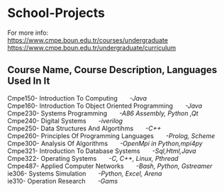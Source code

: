 # School-Projects

For more info:  
https://www.cmpe.boun.edu.tr/courses/undergraduate  
https://www.cmpe.boun.edu.tr/undergraduate/curriculum  


Course Name, Course Description, Languages Used In It  
-----------------------------------------------------  
Cmpe150- Introduction To Computing                                &nbsp;&nbsp;&nbsp;&nbsp;&nbsp;&nbsp;_-Java_   
Cmpe160- Introduction To Object Oriented Programming              &nbsp;&nbsp;&nbsp;&nbsp;&nbsp;&nbsp;_-Java_    
Cmpe230- Systems Programming                                      &nbsp;&nbsp;&nbsp;&nbsp;&nbsp;&nbsp;_-A86 Assembly, Python ,Qt_  
Cmpe240- Digital Systems                                          &nbsp;&nbsp;&nbsp;&nbsp;&nbsp;&nbsp;_-iverilog_  
Cmpe250- Data Structures And Algortihms                           &nbsp;&nbsp;&nbsp;&nbsp;&nbsp;&nbsp;_-C++_  
Cmpe260- Principles Of Programming Languages                      &nbsp;&nbsp;&nbsp;&nbsp;&nbsp;&nbsp;_-Prolog, Scheme_     
Cmpe300- Analysis Of Algorithms                                   &nbsp;&nbsp;&nbsp;&nbsp;&nbsp;&nbsp;_-OpenMpi in Python,mpi4py_    
Cmpe321- Introduction To Database Systems                         &nbsp;&nbsp;&nbsp;&nbsp;&nbsp;&nbsp;_-Sql,Html,Java_  
Cmpe322- Operating Systems                                        &nbsp;&nbsp;&nbsp;&nbsp;&nbsp;&nbsp;_-C, C++, Linux, Pthread_  
Cmpe487- Applied Computer Networks                                &nbsp;&nbsp;&nbsp;&nbsp;&nbsp;&nbsp;_-Bash, Python, Gstreamer_   
ie306- Systems Simulation                                         &nbsp;&nbsp;&nbsp;&nbsp;&nbsp;&nbsp;_-Python, Excel, Arena_  
ie310- Operation Research                                         &nbsp;&nbsp;&nbsp;&nbsp;&nbsp;&nbsp;_-Gams_  
  
